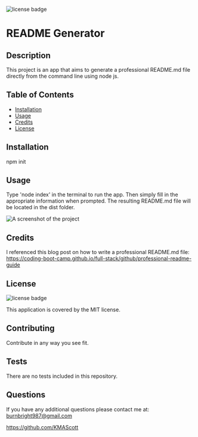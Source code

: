 
![license badge](https://img.shields.io/badge/license-MIT-informational)

# README Generator

## Description

This project is an app that aims to generate a professional README.md file directly from the command line using node js.

## Table of Contents
- [Installation](#installation)
- [Usage](#usage)
- [Credits](#credits)
- [License](#license)

## Installation

npm init

## Usage

Type 'node index' in the terminal to run the app. Then simply fill in the appropriate information when prompted. The resulting README.md file will be located in the dist folder.

![A screenshot of the project](assets/demo-video/demo.gif)
    

## Credits

I referenced this blog post on how to write a professional README.md file: https://coding-boot-camp.github.io/full-stack/github/professional-readme-guide

## License

![license badge](https://img.shields.io/badge/license-MIT-informational)

This application is covered by the MIT license.

## Contributing

Contribute in any way you see fit.

## Tests

There are no tests included in this repository.

## Questions

If you have any additional questions please contact me at: burnbright987@gmail.com

https://github.com/KMAScott
    